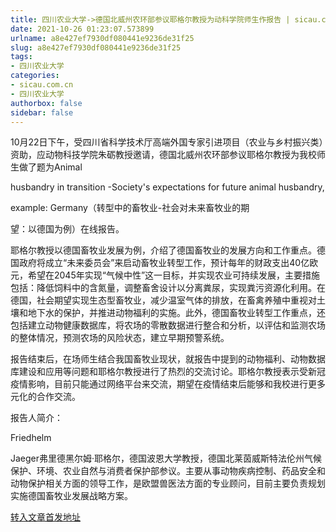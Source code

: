 ```yaml
---
title: 四川农业大学->德国北威州农环部参议耶格尔教授为动科学院师生作报告 | sicau.com.cn
date: 2021-10-26 01:23:07.573899
urlname: a8e427ef7930df080441e9236de31f25
slug: a8e427ef7930df080441e9236de31f25
tags: 
- 四川农业大学
categories:
- sicau.com.cn
- 四川农业大学
authorbox: false
sidebar: false
---
```

10月22日下午，受四川省科学技术厅高端外国专家引进项目（农业与乡村振兴类）资助，应动物科技学院朱砺教授邀请，德国北威州农环部参议耶格尔教授为我校师生做了题为Animal

husbandry in transition -Society's expectations for future animal husbandry,

example: Germany（转型中的畜牧业-社会对未来畜牧业的期
<!--more-->
望：以德国为例）在线报告。

耶格尔教授以德国畜牧业发展为例，介绍了德国畜牧业的发展方向和工作重点。德国政府将成立“未来委员会”来启动畜牧业转型工作，预计每年的财政支出40亿欧元，希望在2045年实现“气候中性”这一目标，并实现农业可持续发展，主要措施包括：降低饲料中的含氮量，调整畜舍设计以分离粪尿，实现粪污资源化利用。在德国，社会期望实现生态型畜牧业，减少温室气体的排放，在畜禽养殖中重视对土壤和地下水的保护，并推进动物福利的实施。此外，德国畜牧业转型工作重点，还包括建立动物健康数据库，将农场的零散数据进行整合和分析，以评估和监测农场的整体情况，预测农场的风险状态，建立早期预警系统。

报告结束后，在场师生结合我国畜牧业现状，就报告中提到的动物福利、动物数据库建设和应用等问题和耶格尔教授进行了热烈的交流讨论。耶格尔教授表示受新冠疫情影响，目前只能通过网络平台来交流，期望在疫情结束后能够和我校进行更多元化的合作交流。

报告人简介：

Friedhelm

Jaeger弗里德黑尔姆·耶格尔，德国波恩大学教授，德国北莱茵威斯特法伦州气候保护、环境、农业自然与消费者保护部参议。主要从事动物疾病控制、药品安全和动物保护相关方面的领导工作，是欧盟兽医法方面的专业顾问，目前主要负责规划实施德国畜牧业发展战略方案。



[转入文章首发地址](https://news.sicau.edu.cn/info/1078/65081.htm)